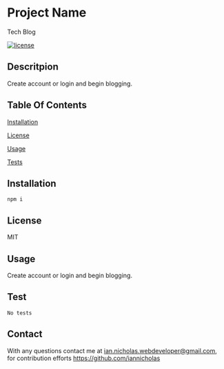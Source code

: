 
  # Project Name
  Tech Blog

  [![license](https://img.shields.io/badge/License-MIT-yellow.svg)](https://opensource.org/licenses/MIT)
  
  ## Descritpion
  Create account or login and begin blogging.

  ## Table Of Contents
  [Installation](#installation)

  [License](#license)

  [Usage](#usage)

  [Tests](#test)
  ## Installation

  ~~~
  npm i
  ~~~

  ## License
  MIT

  ## Usage
  Create account or login and begin blogging.
  
  ## Test
  ~~~
  No tests
  ~~~

  ## Contact
  With any questions contact me at <ian.nicholas.webdeveloper@gmail.com>, for contribution efforts <https://github.com/iannicholas>
  